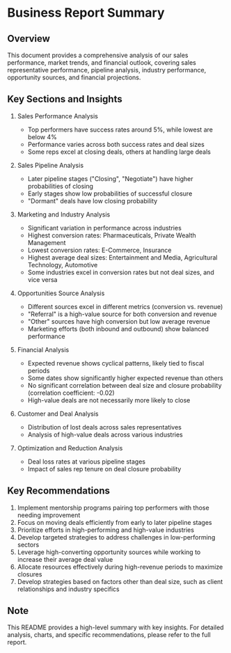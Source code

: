 # Business Report Summary

## Overview
This document provides a comprehensive analysis of our sales performance, market trends, and financial outlook, covering sales representative performance, pipeline analysis, industry performance, opportunity sources, and financial projections.

## Key Sections and Insights

1. Sales Performance Analysis
   - Top performers have success rates around 5%, while lowest are below 4%
   - Performance varies across both success rates and deal sizes
   - Some reps excel at closing deals, others at handling large deals

2. Sales Pipeline Analysis
   - Later pipeline stages ("Closing", "Negotiate") have higher probabilities of closing
   - Early stages show low probabilities of successful closure
   - "Dormant" deals have low closing probability

3. Marketing and Industry Analysis
   - Significant variation in performance across industries
   - Highest conversion rates: Pharmaceuticals, Private Wealth Management
   - Lowest conversion rates: E-Commerce, Insurance
   - Highest average deal sizes: Entertainment and Media, Agricultural Technology, Automotive
   - Some industries excel in conversion rates but not deal sizes, and vice versa

4. Opportunities Source Analysis
   - Different sources excel in different metrics (conversion vs. revenue)
   - "Referral" is a high-value source for both conversion and revenue
   - "Other" sources have high conversion but low average revenue
   - Marketing efforts (both inbound and outbound) show balanced performance

5. Financial Analysis
   - Expected revenue shows cyclical patterns, likely tied to fiscal periods
   - Some dates show significantly higher expected revenue than others
   - No significant correlation between deal size and closure probability (correlation coefficient: -0.02)
   - High-value deals are not necessarily more likely to close

6. Customer and Deal Analysis
   - Distribution of lost deals across sales representatives
   - Analysis of high-value deals across various industries

7. Optimization and Reduction Analysis
   - Deal loss rates at various pipeline stages
   - Impact of sales rep tenure on deal closure probability

## Key Recommendations

1. Implement mentorship programs pairing top performers with those needing improvement
2. Focus on moving deals efficiently from early to later pipeline stages
3. Prioritize efforts in high-performing and high-value industries
4. Develop targeted strategies to address challenges in low-performing sectors
5. Leverage high-converting opportunity sources while working to increase their average deal value
6. Allocate resources effectively during high-revenue periods to maximize closures
7. Develop strategies based on factors other than deal size, such as client relationships and industry specifics

## Note
This README provides a high-level summary with key insights. For detailed analysis, charts, and specific recommendations, please refer to the full report.